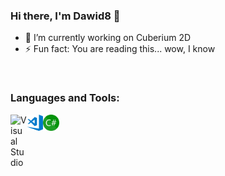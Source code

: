 ### Hi there, I'm Dawid8 👋

- 🔭 I’m currently working on Cuberium 2D
- ⚡ Fun fact: You are reading this... wow, I know
<br />

### Languages and Tools:
[<img align="left" alt="Visual Studio" width="26px" src="https://icons-for-free.com/iconfiles/png/512/2015+microsoft+visualstudio+icon-1320192290698095218.png" />][nothing]
[<img align="left" alt="Visual Studio Code" width="26px" src="https://raw.githubusercontent.com/github/explore/80688e429a7d4ef2fca1e82350fe8e3517d3494d/topics/visual-studio-code/visual-studio-code.png" />][nothing]
[<img align="left" alt="C#" width="26px" src="https://raw.githubusercontent.com/github/explore/80688e429a7d4ef2fca1e82350fe8e3517d3494d/topics/csharp/csharp.png" />][nothing]

[nothing]: #

<!--
**Dawid8plc/Dawid8plc** is a ✨ _special_ ✨ repository because its `README.md` (this file) appears on your GitHub profile.

Here are some ideas to get you started:

- 🔭 I’m currently working on ...
- 🌱 I’m currently learning ...
- 👯 I’m looking to collaborate on ...
- 🤔 I’m looking for help with ...
- 💬 Ask me about ...
- 📫 How to reach me: ...
- 😄 Pronouns: ...
- ⚡ Fun fact: ...
-->
